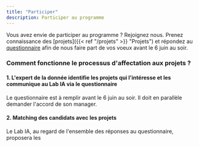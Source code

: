 ```yaml
---
title: "Participer"
description: Participer au programme
---
```


Vous avez envie de participer au programme ?  Rejoignez nous.
Prenez connaissance des [projets]({{< ref "/projets" >}} "Projets") et répondez au [questionnaire](https://pad.incubateur.net/KC7UBE82Sjan3MLyefWUlA#) afin de nous faire part de vos voeux avant le 6 juin au soir. 

### Comment fonctionne le processus d'affectation aux projets ?

#### 1. L'expert de la donnée identifie les projets qui l'intéresse et les communique au Lab IA via le questionnaire 
Le questionnaire est à remplir avant le 6 juin au soir. 
Il doit en parallèle demander l'accord de son manager. 

#### 2. Matching des candidats avec les projets 

Le Lab IA, au regard de l'ensemble des réponses au questionnaire, proposera les 



